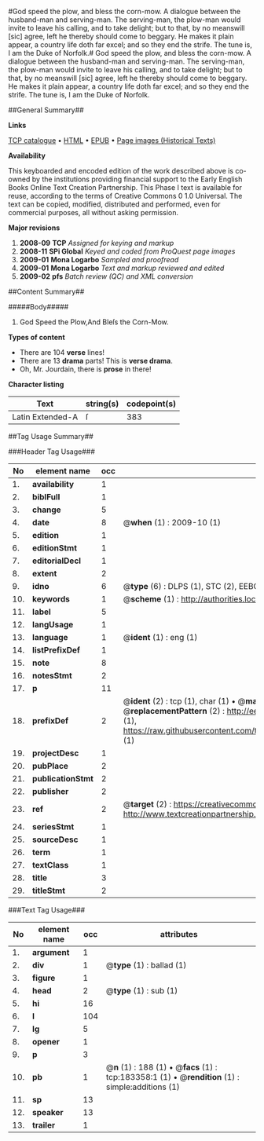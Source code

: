 #God speed the plow, and bless the corn-mow. A dialogue between the husband-man and serving-man. The serving-man, the plow-man would invite to leave his calling, and to take delight; but to that, by no meanswill [sic] agree, left he thereby should come to beggary. He makes it plain appear, a country life doth far excel; and so they end the strife. The tune is, I am the Duke of Norfolk.#
God speed the plow, and bless the corn-mow. A dialogue between the husband-man and serving-man. The serving-man, the plow-man would invite to leave his calling, and to take delight; but to that, by no meanswill [sic] agree, left he thereby should come to beggary. He makes it plain appear, a country life doth far excel; and so they end the strife. The tune is, I am the Duke of Norfolk.

##General Summary##

**Links**

[TCP catalogue](http://www.ota.ox.ac.uk/tcp/)  • 
[HTML](http://tei.it.ox.ac.uk/tcp/Texts-HTML/free/B03/B03600.html)  • 
[EPUB](http://tei.it.ox.ac.uk/tcp/Texts-EPUB/free/B03/B03600.epub) • 
[Page images (Historical Texts)](https://data.historicaltexts.jisc.ac.uk/view?pubId=eebo-99887709e&pageId=eebo-99887709e-183358-1)

**Availability**

This keyboarded and encoded edition of the
	       work described above is co-owned by the institutions
	       providing financial support to the Early English Books
	       Online Text Creation Partnership. This Phase I text is
	       available for reuse, according to the terms of Creative
	       Commons 0 1.0 Universal. The text can be copied,
	       modified, distributed and performed, even for
	       commercial purposes, all without asking permission.

**Major revisions**

1. __2008-09__ __TCP__ *Assigned for keying and markup*
1. __2008-11__ __SPi Global__ *Keyed and coded from ProQuest page images*
1. __2009-01__ __Mona Logarbo__ *Sampled and proofread*
1. __2009-01__ __Mona Logarbo__ *Text and markup reviewed and edited*
1. __2009-02__ __pfs__ *Batch review (QC) and XML conversion*

##Content Summary##

#####Body#####

1. God Speed the Plow,And Bleſs the Corn-Mow.

**Types of content**

  * There are 104 **verse** lines!
  * There are 13 **drama** parts! This is **verse drama**.
  * Oh, Mr. Jourdain, there is **prose** in there!

**Character listing**


|Text|string(s)|codepoint(s)|
|---|---|---|
|Latin Extended-A|ſ|383|

##Tag Usage Summary##

###Header Tag Usage###

|No|element name|occ|attributes|
|---|---|---|---|
|1.|__availability__|1||
|2.|__biblFull__|1||
|3.|__change__|5||
|4.|__date__|8| @__when__ (1) : 2009-10 (1)|
|5.|__edition__|1||
|6.|__editionStmt__|1||
|7.|__editorialDecl__|1||
|8.|__extent__|2||
|9.|__idno__|6| @__type__ (6) : DLPS (1), STC (2), EEBO-CITATION (1), PROQUEST (1), VID (1)|
|10.|__keywords__|1| @__scheme__ (1) : http://authorities.loc.gov/ (1)|
|11.|__label__|5||
|12.|__langUsage__|1||
|13.|__language__|1| @__ident__ (1) : eng (1)|
|14.|__listPrefixDef__|1||
|15.|__note__|8||
|16.|__notesStmt__|2||
|17.|__p__|11||
|18.|__prefixDef__|2| @__ident__ (2) : tcp (1), char (1)  •  @__matchPattern__ (2) : ([0-9\-]+):([0-9IVX]+) (1), (.+) (1)  •  @__replacementPattern__ (2) : http://eebo.chadwyck.com/downloadtiff?vid=$1&page=$2 (1), https://raw.githubusercontent.com/textcreationpartnership/Texts/master/tcpchars.xml#$1 (1)|
|19.|__projectDesc__|1||
|20.|__pubPlace__|2||
|21.|__publicationStmt__|2||
|22.|__publisher__|2||
|23.|__ref__|2| @__target__ (2) : https://creativecommons.org/publicdomain/zero/1.0/ (1), http://www.textcreationpartnership.org/docs/. (1)|
|24.|__seriesStmt__|1||
|25.|__sourceDesc__|1||
|26.|__term__|1||
|27.|__textClass__|1||
|28.|__title__|3||
|29.|__titleStmt__|2||


###Text Tag Usage###

|No|element name|occ|attributes|
|---|---|---|---|
|1.|__argument__|1||
|2.|__div__|1| @__type__ (1) : ballad (1)|
|3.|__figure__|1||
|4.|__head__|2| @__type__ (1) : sub (1)|
|5.|__hi__|16||
|6.|__l__|104||
|7.|__lg__|5||
|8.|__opener__|1||
|9.|__p__|3||
|10.|__pb__|1| @__n__ (1) : 188 (1)  •  @__facs__ (1) : tcp:183358:1 (1)  •  @__rendition__ (1) : simple:additions (1)|
|11.|__sp__|13||
|12.|__speaker__|13||
|13.|__trailer__|1||
